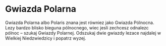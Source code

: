 # Gwiazda Polarna

Gwiazda Polarna albo Polaris znana jest równiez jako Gwiazda Pólnocna. Lezy
bardzo blisko bieguna pólnocnego, wiec jesli zechcesz odnalezc pólnoc – szukaj
Gwiazdy Polarnej. Odszukaj dwie gwiazdy lezace najdalej w Wielkiej Niedzwiedzicy
i popatrz wyzej.
